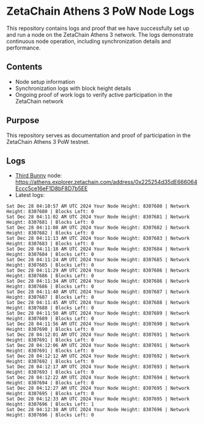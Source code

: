 # ZetaChain Athens 3 PoW Node Logs
This repository contains logs and proof that we have successfully set up and run a node on the ZetaChain Athens 3 network. The logs demonstrate continuous node operation, including synchronization details and performance.

## Contents
- Node setup information
- Synchronization logs with block height details
- Ongoing proof of work logs to verify active participation in the ZetaChain network

## Purpose
This repository serves as documentation and proof of participation in the ZetaChain Athens 3 PoW testnet.

## Logs

- [Third Bunny](https://thirdbunny.xyz/) node: https://athens.explorer.zetachain.com/address/0x225254d35dE666064Eccc5ce16eF1D8bF8D7b5EE
- Latest logs:
```
Sat Dec 28 04:10:57 AM UTC 2024 Your Node Height: 8307680 | Network Height: 8307680 | Blocks Left: 0
Sat Dec 28 04:11:02 AM UTC 2024 Your Node Height: 8307681 | Network Height: 8307681 | Blocks Left: 0
Sat Dec 28 04:11:08 AM UTC 2024 Your Node Height: 8307682 | Network Height: 8307682 | Blocks Left: 0
Sat Dec 28 04:11:13 AM UTC 2024 Your Node Height: 8307683 | Network Height: 8307683 | Blocks Left: 0
Sat Dec 28 04:11:18 AM UTC 2024 Your Node Height: 8307684 | Network Height: 8307684 | Blocks Left: 0
Sat Dec 28 04:11:24 AM UTC 2024 Your Node Height: 8307685 | Network Height: 8307685 | Blocks Left: 0
Sat Dec 28 04:11:29 AM UTC 2024 Your Node Height: 8307686 | Network Height: 8307686 | Blocks Left: 0
Sat Dec 28 04:11:34 AM UTC 2024 Your Node Height: 8307686 | Network Height: 8307686 | Blocks Left: 0
Sat Dec 28 04:11:40 AM UTC 2024 Your Node Height: 8307687 | Network Height: 8307687 | Blocks Left: 0
Sat Dec 28 04:11:45 AM UTC 2024 Your Node Height: 8307688 | Network Height: 8307688 | Blocks Left: 0
Sat Dec 28 04:11:50 AM UTC 2024 Your Node Height: 8307689 | Network Height: 8307689 | Blocks Left: 0
Sat Dec 28 04:11:56 AM UTC 2024 Your Node Height: 8307690 | Network Height: 8307690 | Blocks Left: 0
Sat Dec 28 04:12:01 AM UTC 2024 Your Node Height: 8307691 | Network Height: 8307691 | Blocks Left: 0
Sat Dec 28 04:12:06 AM UTC 2024 Your Node Height: 8307691 | Network Height: 8307691 | Blocks Left: 0
Sat Dec 28 04:12:12 AM UTC 2024 Your Node Height: 8307692 | Network Height: 8307692 | Blocks Left: 0
Sat Dec 28 04:12:17 AM UTC 2024 Your Node Height: 8307693 | Network Height: 8307693 | Blocks Left: 0
Sat Dec 28 04:12:22 AM UTC 2024 Your Node Height: 8307694 | Network Height: 8307694 | Blocks Left: 0
Sat Dec 28 04:12:27 AM UTC 2024 Your Node Height: 8307695 | Network Height: 8307695 | Blocks Left: 0
Sat Dec 28 04:12:33 AM UTC 2024 Your Node Height: 8307695 | Network Height: 8307696 | Blocks Left: 1
Sat Dec 28 04:12:38 AM UTC 2024 Your Node Height: 8307696 | Network Height: 8307696 | Blocks Left: 0
```
